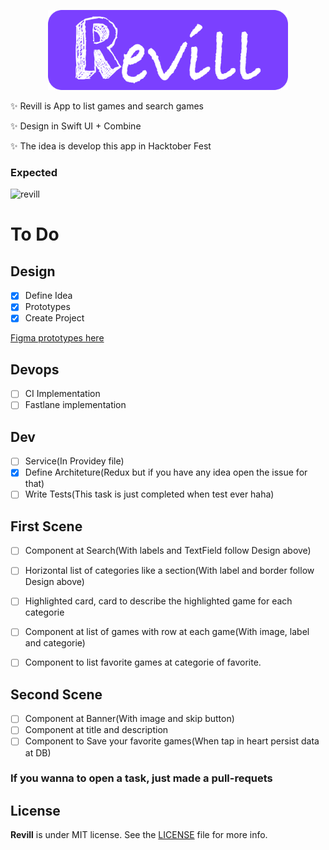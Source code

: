 <p align="center">
    <img height="128" alt="Screen Shot 2019-08-28 at 22 25 25" src="/design/wide.png">
</p>

✨ Revill is App to list games and search games 

✨ Design in Swift UI + Combine

✨ The idea is develop this app in Hacktober Fest

### Expected
![revill](https://user-images.githubusercontent.com/32227073/65997616-0ef63f80-e470-11e9-8faa-d2d6728202a5.png)

# To Do

## Design 

- [X] Define Idea
- [X] Prototypes
- [X] Create Project

[Figma prototypes here](https://www.figma.com/file/8lTcWrH8EzPljSW9OVwIh8/Revill?node-id=0%3A1)


## Devops
- [ ] CI Implementation
- [ ] Fastlane implementation

## Dev  
- [ ] Service(In Providey file)
- [X] Define Architeture(Redux but if you have any idea open the issue for that)         
- [ ] Write Tests(This task is just completed when test ever haha)

## First Scene
- [ ] Component at Search(With labels and TextField follow Design above)
- [ ] Horizontal list of categories like a section(With label and border follow Design above)
- [ ] Highlighted card, card to describe the highlighted game for each categorie
- [ ] Component at list of games with row at each game(With image, label and categorie) 
- [ ] Component to list favorite games at categorie of favorite.


## Second Scene
- [ ] Component at Banner(With image and skip button) 
- [ ] Component at title and description
- [ ] Component to Save your favorite games(When tap in heart persist data at DB)

### If you wanna to open a task, just made a pull-requets


## License

**Revill** is under MIT license. See the [LICENSE](LICENSE) file for more info.
